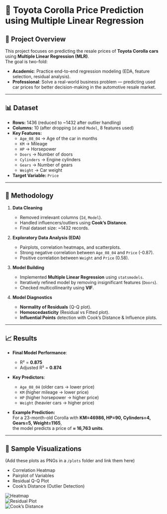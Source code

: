 # 🚗 Toyota Corolla Price Prediction using Multiple Linear Regression  

## 📌 Project Overview  
This project focuses on predicting the resale prices of **Toyota Corolla cars** using **Multiple Linear Regression (MLR)**.  
The goal is two-fold:  
- **Academic**: Practice end-to-end regression modeling (EDA, feature selection, residual analysis).  
- **Professional**: Solve a real-world business problem — predicting used car prices for better decision-making in the automotive resale market.  

---

## 📊 Dataset  
- **Rows:** 1436 (reduced to ~1432 after outlier handling)  
- **Columns:** 10 (after dropping `Id` and `Model`, 8 features used)  
- **Key Features:**  
  - `Age_08_04` → Age of the car in months  
  - `KM` → Mileage  
  - `HP` → Horsepower  
  - `Doors` → Number of doors  
  - `Cylinders` → Engine cylinders  
  - `Gears` → Number of gears  
  - `Weight` → Car weight  
- **Target Variable:** `Price`  

---

## 🔧 Methodology  
1. **Data Cleaning**  
   - Removed irrelevant columns (`Id`, `Model`).  
   - Handled influencers/outliers using **Cook’s Distance**.  
   - Final dataset size: ~1432 records.  

2. **Exploratory Data Analysis (EDA)**  
   - Pairplots, correlation heatmaps, and scatterplots.  
   - Strong negative correlation between `Age_08_04` and `Price` (-0.87).  
   - Positive correlation between `Weight` and `Price` (0.58).  

3. **Model Building**  
   - Implemented **Multiple Linear Regression** using `statsmodels`.  
   - Iteratively refined model by removing insignificant features (`Doors`).  
   - Checked multicollinearity using **VIF**.  

4. **Model Diagnostics**  
   - **Normality of Residuals** (Q-Q plot).  
   - **Homoscedasticity** (Residual vs Fitted plot).  
   - **Influential Points** detection with Cook’s Distance & Influence plots.  

---

## 📈 Results  
- **Final Model Performance**:  
  - R² = **0.875**  
  - Adjusted R² = **0.874**  
- **Key Predictors**:  
  - `Age_08_04` (older cars → lower price)  
  - `KM` (higher mileage → lower price)  
  - `HP` (higher horsepower → higher price)  
  - `Weight` (heavier cars → higher price)  

- **Example Prediction:**  
  For a 23-month-old Corolla with **KM=46986, HP=90, Cylinders=4, Gears=5, Weight=1165**,  
  the model predicts a price of **≈ 16,763 units**.  

---

## 📸 Sample Visualizations  
(Add these plots as PNGs in a `/plots` folder and link them here)  

- Correlation Heatmap  
- Pairplot of Variables  
- Residual Q-Q Plot  
- Cook’s Distance (Outlier Detection)  


![Heatmap](plots/heatmap.png)  
![Residual Plot](plots/residuals.png)  
![Cook’s Distance](plots/cooks.png)  
